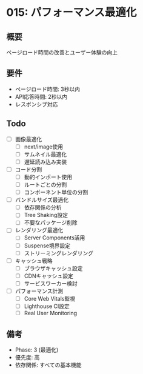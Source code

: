 # 015: パフォーマンス最適化

## 概要
ページロード時間の改善とユーザー体験の向上

## 要件
- ページロード時間: 3秒以内
- API応答時間: 2秒以内
- レスポンシブ対応

## Todo
- [ ] 画像最適化
  - [ ] next/image使用
  - [ ] サムネイル最適化
  - [ ] 遅延読み込み実装
- [ ] コード分割
  - [ ] 動的インポート使用
  - [ ] ルートごとの分割
  - [ ] コンポーネント単位の分割
- [ ] バンドルサイズ最適化
  - [ ] 依存関係の分析
  - [ ] Tree Shaking設定
  - [ ] 不要なパッケージ削除
- [ ] レンダリング最適化
  - [ ] Server Components活用
  - [ ] Suspense境界設定
  - [ ] ストリーミングレンダリング
- [ ] キャッシュ戦略
  - [ ] ブラウザキャッシュ設定
  - [ ] CDNキャッシュ設定
  - [ ] サービスワーカー検討
- [ ] パフォーマンス計測
  - [ ] Core Web Vitals監視
  - [ ] Lighthouse CI設定
  - [ ] Real User Monitoring

## 備考
- Phase: 3 (最適化)
- 優先度: 高
- 依存関係: すべての基本機能
